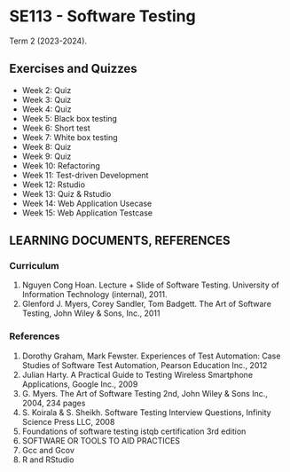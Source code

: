 # SE113 - Software Testing

Term 2 (2023-2024).

## Exercises and Quizzes
- Week 2: Quiz
- Week 3: Quiz
- Week 4: Quiz
- Week 5: Black box testing
- Week 6: Short test
- Week 7: White box testing
- Week 8: Quiz
- Week 9: Quiz
- Week 10: Refactoring
- Week 11: Test-driven Development
- Week 12: Rstudio
- Week 13: Quiz & Rstudio
- Week 14: Web Application Usecase
- Week 15: Web Application Testcase

## LEARNING DOCUMENTS, REFERENCES
### Curriculum
1. Nguyen Cong Hoan. Lecture + Slide of Software Testing. University of
Information Technology (internal), 2011.
2. Glenford J. Myers, Corey Sandler, Tom Badgett. The Art of Software
Testing, John Wiley & Sons, Inc., 2011

### References
1. Dorothy Graham, Mark Fewster. Experiences of Test Automation: Case
Studies of Software Test Automation, Pearson Education Inc., 2012
2. Julian Harty. A Practical Guide to Testing Wireless Smartphone
Applications, Google Inc., 2009
3. G. Myers. The Art of Software Testing 2nd, John Wiley & Sons Inc.,
2004, 234 pages
4. S. Koirala & S. Sheikh. Software Testing Interview Questions, Infinity
Science Press LLC, 2008
5. Foundations of software testing istqb certification 3rd edition
9. SOFTWARE OR TOOLS TO AID PRACTICES
1. Gcc and Gcov
2. R and RStudio
